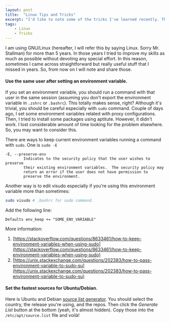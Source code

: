 ```yaml
---
layout: post
title:  "Linux Tips and Tricks"
excerpt: "I'd like to note some of the tricks I've learned recently. These tips and tricks may not be well-known and hopefully helpful."
tags: 
    - Linux
    - Tricks
---
```


I am using GNU/Linux (hereafter, I will refer this by saying Linux. Sorry Mr. Stallman) for more than 5 years. In those years I tried to improve my skills as much as possible without devoting any special effort. In this reason, sometimes I came across straightforward but really useful stuff that I missed in years. So, from now on I will note and share those.

#### Use the same user after setting an environment variable.
If you set an environment variable, you should run a command with that user in the same session (assuming you don't export the environment variable in `.zshrc` or `.bashrc`). This totally makes sense, right? Although it's trivial, you should be careful especially with `sudo` command. Couple of days ago, I set some environment variables related with proxy configurations. Then, I tried to install some packages using aptitute. However, it didn't work. I lost considerable amount of time looking for the problem elsewhere. So, you may want to consider this.

There are ways to keep current environment variables running a command with `sudo`. One is `sudo -E`

```
-E, --preserve-env
        Indicates to the security policy that the user wishes to preserve 
        their existing environment variables.  The security policy may
        return an error if the user does not have permission to 
        preserve the environment.
```

Another way is to edit visudo especially if you're using this environment variable more than sometimes:

```bash
sudo visudo # .bashrc for sudo command.
```

Add the following line:

```
Defaults env_keep += "SOME_ENV_VARIABLE"
```

More information:

1. [https://stackoverflow.com/questions/8633461/how-to-keep-environment-variables-when-using-sudo](https://stackoverflow.com/questions/8633461/how-to-keep-environment-variables-when-using-sudo)
2. [https://unix.stackexchange.com/questions/202383/how-to-pass-environment-variable-to-sudo-su](https://unix.stackexchange.com/questions/202383/how-to-pass-environment-variable-to-sudo-su)

#### Set the fastest sources for Ubuntu/Debian.

Here is Ubuntu and Debian [source list generator](http://repogen.simplylinux.ch/). You should select the country, the release you're using, and the repos. Then click the *Generate List* button at the bottom (yeah, it's almost hidden). Copy those into the `/etc/apt/source.list` file and voilà! 


